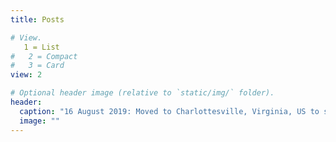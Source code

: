 ```yaml
---
title: Posts

# View.
   1 = List
#   2 = Compact
#   3 = Card
view: 2

# Optional header image (relative to `static/img/` folder).
header:
  caption: "16 August 2019: Moved to Charlottesville, Virginia, US to start my PhD study at University of Virginia. Keep my in your prayers :)"
  image: ""
---
```

